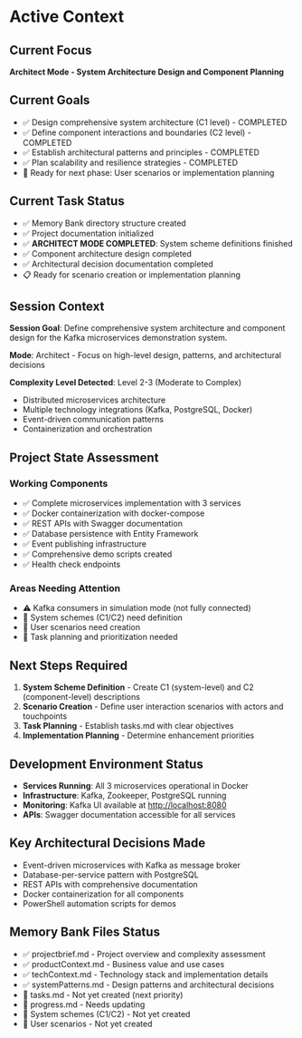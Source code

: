 # Active Context

## Current Focus

**Architect Mode - System Architecture Design and Component Planning**

## Current Goals

- ✅ Design comprehensive system architecture (C1 level) - COMPLETED
- ✅ Define component interactions and boundaries (C2 level) - COMPLETED  
- ✅ Establish architectural patterns and principles - COMPLETED
- ✅ Plan scalability and resilience strategies - COMPLETED
- 🔄 Ready for next phase: User scenarios or implementation planning

## Current Task Status

- ✅ Memory Bank directory structure created
- ✅ Project documentation initialized
- ✅ **ARCHITECT MODE COMPLETED**: System scheme definitions finished
- ✅ Component architecture design completed
- ✅ Architectural decision documentation completed
- 📋 Ready for scenario creation or implementation planning

## Session Context

**Session Goal**: Define comprehensive system architecture and component design for the Kafka microservices demonstration system.

**Mode**: Architect - Focus on high-level design, patterns, and architectural decisions

**Complexity Level Detected**: Level 2-3 (Moderate to Complex)

- Distributed microservices architecture
- Multiple technology integrations (Kafka, PostgreSQL, Docker)
- Event-driven communication patterns
- Containerization and orchestration

## Project State Assessment

### Working Components

- ✅ Complete microservices implementation with 3 services
- ✅ Docker containerization with docker-compose
- ✅ REST APIs with Swagger documentation  
- ✅ Database persistence with Entity Framework
- ✅ Event publishing infrastructure
- ✅ Comprehensive demo scripts created
- ✅ Health check endpoints

### Areas Needing Attention

- ⚠️ Kafka consumers in simulation mode (not fully connected)
- 🔄 System schemes (C1/C2) need definition
- 🔄 User scenarios need creation
- 🔄 Task planning and prioritization needed

## Next Steps Required

1. **System Scheme Definition** - Create C1 (system-level) and C2 (component-level) descriptions
2. **Scenario Creation** - Define user interaction scenarios with actors and touchpoints
3. **Task Planning** - Establish tasks.md with clear objectives
4. **Implementation Planning** - Determine enhancement priorities

## Development Environment Status

- **Services Running**: All 3 microservices operational in Docker
- **Infrastructure**: Kafka, Zookeeper, PostgreSQL running
- **Monitoring**: Kafka UI available at <http://localhost:8080>
- **APIs**: Swagger documentation accessible for all services

## Key Architectural Decisions Made

- Event-driven microservices with Kafka as message broker
- Database-per-service pattern with PostgreSQL
- REST APIs with comprehensive documentation
- Docker containerization for all components
- PowerShell automation scripts for demos

## Memory Bank Files Status

- ✅ projectbrief.md - Project overview and complexity assessment
- ✅ productContext.md - Business value and use cases  
- ✅ techContext.md - Technology stack and implementation details
- ✅ systemPatterns.md - Design patterns and architectural decisions
- 🔄 tasks.md - Not yet created (next priority)
- 🔄 progress.md - Needs updating
- 🔄 System schemes (C1/C2) - Not yet created
- 🔄 User scenarios - Not yet created
